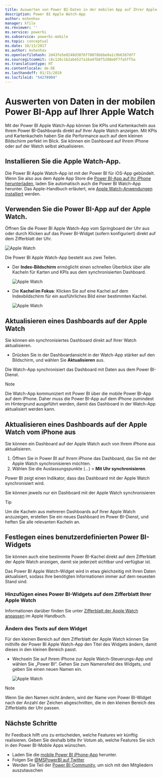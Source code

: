 ```yaml
---
title: Auswerten von Power BI-Daten in der mobilen App auf Ihrer Apple Watch
description: Power BI Apple Watch-App
author: mshenhav
manager: kfile
ms.reviewer: ''
ms.service: powerbi
ms.subservice: powerbi-mobile
ms.topic: conceptual
ms.date: 10/13/2017
ms.author: mshenhav
ms.openlocfilehash: 2d43fe5e0248d3876f70878bbbe8a1c9b6387df7
ms.sourcegitcommit: c8c126c1b2ab4527a16a4fb8f5208e0f7fa5ff5a
ms.translationtype: HT
ms.contentlocale: de-DE
ms.lasthandoff: 01/15/2019
ms.locfileid: "54278904"
---
```

# <a name="explore-your-data-in-the-power-bi-mobile-app-on-your-apple-watch"></a>Auswerten von Daten in der mobilen Power BI-App auf Ihrer Apple Watch
Mit der Power BI Apple Watch-App können Sie KPIs und Kartenkacheln aus Ihrem Power BI-Dashboards direkt auf Ihrer Apple Watch anzeigen. Mit KPIs und Kartenkacheln haben Sie die Performance auch auf dem kleinen Bildschirm perfekt im Blick. Sie können ein Dashboard auf Ihrem iPhone oder auf der Watch selbst aktualisieren.

## <a name="install-the-apple-watch-app"></a>Installieren Sie die Apple Watch-App.
Die Power BI Apple Watch-App ist mit der Power BI für iOS-App gebündelt. Wenn Sie also aus dem Apple App Store die [Power BI-App auf Ihr iPhone herunterladen](http://go.microsoft.com/fwlink/?LinkId=522062 "iPhone-App herunterladen"), laden Sie automatisch auch die Power BI Watch-App herunter. Das Apple-Handbuch erläutert, wie [Apple Watch-Anwendungen installiert](https://support.apple.com/en-us/HT204784) werden.

## <a name="use-the-power-bi-app-on-the-apple-watch"></a>Verwenden Sie die Power BI-App auf der Apple Watch.
Öffnen Sie die Power BI Apple Watch-App vom Springboard der Uhr aus oder durch Klicken auf das Power BI-Widget (sofern konfiguriert) direkt auf dem Zifferblatt der Uhr.

![Apple Watch](./media/mobile-apple-watch/pbi_aplwatch_complicatn240arrow.png)

Die Power BI Apple Watch-App besteht aus zwei Teilen.

* Der **Index-Bildschirm** ermöglicht einen schnellen Überblick über alle Kacheln für Karten und KPIs aus dem synchronisierten Dashboard.
  
  ![Apple Watch](./media/mobile-apple-watch/pbi_aplwatch_indexscreen240.png)
* Die **Kachel im Fokus**: Klicken Sie auf eine Kachel auf dem Indexbildschirm für ein ausführliches Bild einer bestimmten Kachel.
  
  ![Apple Watch](./media/mobile-apple-watch/pbi_aplwatch_kpi.png)

## <a name="refresh-a-dashboard-from-your-apple-watch"></a>Aktualisieren eines Dashboards auf der Apple Watch
Sie können ein synchronisiertes Dashboard direkt auf Ihrer Watch aktualisieren.

* Drücken Sie in der Dashboardansicht in der Watch-App stärker auf den Bildschirm, und wählen Sie **Aktualisieren** aus.

Die Watch-App synchronisiert das Dashboard mit Daten aus dem Power BI-Dienst.

> [!NOTE]
> Die Watch-App kommuniziert mit Power BI über die mobile Power BI-App auf dem iPhone. Daher muss die Power BI-App auf dem iPhone zumindest im Hintergrund ausgeführt werden, damit das Dashboard in der Watch-App aktualisiert werden kann.
> 
> 

## <a name="refresh-a-dashboard-on-your-apple-watch-from-your-iphone"></a>Aktualisieren eines Dashboards auf der Apple Watch vom iPhone aus
Sie können ein Dashboard auf der Apple Watch auch von Ihrem iPhone aus aktualisieren.

1. Öffnen Sie in Power BI auf Ihrem iPhone das Dashboard, das Sie mit der Apple Watch synchronisieren möchten. 
2. Wählen Sie die Auslassungspunkte (...) > **Mit Uhr synchronisieren**.

Power BI zeigt einen Indikator, dass das Dashboard mit der Apple Watch synchronisiert wird.

Sie können jeweils nur ein Dashboard mit der Apple Watch synchronisieren

> [!TIP]
> Um die Kacheln aus mehreren Dashboards auf Ihrer Apple Watch anzuzeigen, erstellen Sie ein neues Dashboard im Power BI-Dienst, und heften Sie alle relevanten Kacheln an.
> 
> 

## <a name="set-a-custom-power-bi-widget"></a>Festlegen eines benutzerdefinierten Power BI-Widgets
Sie können auch eine bestimmte Power BI-Kachel direkt auf dem Zifferblatt der Apple Watch anzeigen, damit sie jederzeit sichtbar und verfügbar ist.

Das Power BI Apple Watch-Widget wird in etwa gleichzeitig mit Ihren Daten aktualisiert, sodass Ihre benötigten Informationen immer auf dem neuesten Stand sind.

### <a name="add-a-power-bi-widget-to-your-watch-face"></a>Hinzufügen eines Power BI-Widgets auf dem Zifferblatt Ihrer Apple Watch
Informationen darüber finden Sie unter [Zifferblatt der Apple Watch anpassen](https://support.apple.com/en-us/HT205536) im Apple Handbuch.

### <a name="change-the-text-on-the-widget"></a>Ändern des Texts auf dem Widget
Für den kleinen Bereich auf dem Zifferblatt der Apple Watch können Sie mithilfe der Power BI Apple Watch-App den Titel des Widgets ändern, damit dieses in den kleinen Bereich passt.

* Wechseln Sie auf Ihrem iPhone zur Apple Watch-Steuerungs-App und wählen Sie „Power BI“. Gehen Sie zum Namensfeld des Widgets, und geben Sie einen neuen Namen ein.
  
  ![Apple Watch](./media/mobile-apple-watch/pbi_aplwatch_oniphone.png)

> [!NOTE]
> Wenn Sie den Namen nicht ändern, wird der Name vom Power BI-Widget nach der Anzahl der Zeichen abgeschnitten, die in den kleinen Bereich des Zifferblatts der Uhr passen. 
> 
> 

## <a name="next-steps"></a>Nächste Schritte
Ihr Feedback hilft uns zu entscheiden, welche Features wir künftig realisieren. Geben Sie deshalb bitte Ihr Votum ab, welche Features Sie sich in den Power BI-Mobile Apps wünschen. 

* Laden Sie die [mobile Power BI iPhone-App](http://go.microsoft.com/fwlink/?LinkId=522062) herunter.
* Folgen Sie [@MSPowerBI auf Twitter](https://twitter.com/MSPowerBI)
* Werden Sie Teil der [Power BI-Community](http://community.powerbi.com/), um sich mit den Mitgliedern auszutauschen

